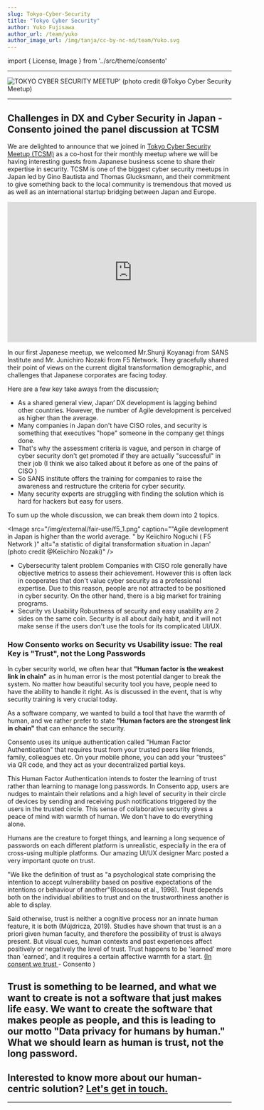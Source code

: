 ```yaml
---
slug: Tokyo-Cyber-Security
title: "Tokyo Cyber Security"
author: Yuko Fujisawa
author_url: /team/yuko
author_image_url: /img/tanja/cc-by-nc-nd/team/Yuko.svg
---
```


import { License, Image } from '../src/theme/consento'

---

<Image
  src="/img/external/fair-use/TCSM_LOGO.png"
  caption=""
  alt="TOKYO CYBER SECURITY MEETUP' (photo credit @Tokyo Cyber Security Meetup)"
/>

---

## Challenges in DX and Cyber Security in Japan - Consento joined the panel discussion at TCSM

We are delighted to announce that we joined in <a href="https://www.linkedin.com/groups/13911635/">Tokyo Cyber Security Meetup (TCSM)</a> as a co-host for their monthly meetup where we will be having interesting guests from Japanese business scene to share their expertise in security. TCSM is one of the biggest cyber security meetups in Japan led by Gino Bautista and Thomas Glucksmann, and their commitment to give something back to the local community is tremendous that moved us as well as an international startup bridging between Japan and Europe.

<iframe width="560" height="315" src="https://www.youtube.com/embed/K3_pqJ0jIaw" caption="Replay on Tokyo Cyber Security Meetup YouTube" title="YouTube video player" frameborder="0" allow="accelerometer; autoplay; clipboard-write; encrypted-media; gyroscope; picture-in-picture" allowfullscreen></iframe>

In our first Japanese meetup, we welcomed Mr.Shunji Koyanagi from SANS Institute and Mr. Junichiro Nozaki from F5 Network. They gracefully shared their point of views on the current digital transformation demographic, and challenges that Japanese corporates are facing today. 

Here are a few key take aways from the discussion;  

- As a shared general view, Japan’ DX development is lagging behind other countries. However, the number of Agile development is perceived as higher than the average.
- Many companies in Japan don't have CISO roles, and security is something that executives "hope" someone in the company get things done.
- That's why the assessment criteria is vague, and person in charge of cyber security don't get promoted if they are actually "successful" in their job (I think we also talked about it before as one of the pains of CISO )
- So SANS institute offers the training for companies to raise the awareness and restructure the criteria for cyber security.
- Many security experts are struggling with finding the solution which is hard for hackers but easy for users.


To sum up the whole discussion, we can break them down into 2 topics.

<Image
  src="/img/external/fair-use/f5_1.png"
  caption=""Agile development in Japan is higher than the world average. " by Keiichiro Noguchi ( F5 Network )"
  alt="a statistic of digital transformation situation in Japan' (photo credit @Keiichiro Nozaki)"
/>

- Cybersecurity talent problem
Companies with CISO role generally have objective metrics to assess their achievement. However this is often lack in cooperates that don't value cyber security as a professional expertise.  Due to this reason, people are not attracted to be positioned in cyber security. On the other hand, there is a big market for training programs.
- Security vs Usability
Robustness of security and easy usability are 2 sides on the same coin. Security is all about daily habit, and it will not make sense if the users don't use the tools for its complicated UI/UX.



### How Consento works on Security vs Usability issue: The real Key is "Trust", not the Long Passwords 

In cyber security world, we often hear that **"Human factor is the weakest link in chain"** as in human error is the most potential danger to break the system. No matter how beautiful security tool you have, people need to have the ability to handle it right. As is discussed in the event, that is why security training is very crucial today.

 As a software company, we wanted to build a tool that have the warmth of human, and we rather prefer to state **"Human factors are the strongest link in chain"** that can enhance the security.

Consento uses its unique authentication called "Human Factor Authentication" that requires trust from your trusted peers like friends, family, colleagues etc. On your mobile phone, you can add your "trustees" via QR code, and they act as your decentralized partial keys. 

This Human Factor Authentication intends to foster the learning of trust rather than learning to manage long passwords. In Consento app, users are nudges to maintain their relations and a high level of security in their circle of devices by sending and receiving push notifications triggered by the users in the trusted circle. This sense of collaborative security gives a peace of mind with warmth of human. We don't have to do everything alone.

Humans are the creature to forget things, and learning a long sequence of passwords on each different platform is unrealistic, especially in the era of cross-using multiple platforms. Our amazing UI/UX designer Marc posted a very important quote on trust.

"We like the definition of trust as "a psychological state comprising the intention to accept vulnerability based on positive expectations of the intentions or behaviour of another"(Rousseau et al., 1998). Trust depends both on the individual abilities to trust and on the trustworthiness another is able to display.

Said otherwise, trust is neither a cognitive process nor an innate human feature, it is both (Mújdricza, 2019). Studies have shown that trust is an a priori given human faculty, and therefore the possibility of trust is always present. But visual cues, human contexts and past experiences affect positively or negatively the level of trust. Trust happens to be 'learned' more than 'earned', and it requires a certain affective warmth for a start. <a href="https://consento.org/blog/in-consent-we-trust/"> (In consent we trust </a>- Consento )

Trust is something to be learned, and what we want to create is not a software that just makes life easy. We want to create the software that makes people as people, and this is leading to our motto "Data privacy for humans by human." What we should learn as human is trust, not the long password. 
---

## Interested to know more about our human-centric solution? <a href="mailto:keepsafe@consento.org">Let's get in touch.</a>


--- 

<License author="yuko" year="2021" license="CC-BY-NC-SA" />
